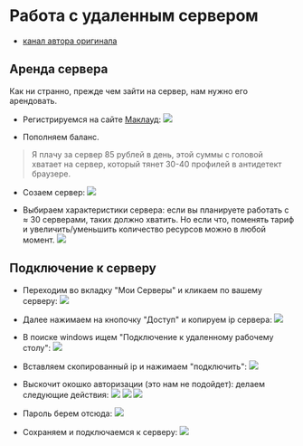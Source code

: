 # Работа с удаленным сервером
- [канал автора оригинала](https://t.me/earlyberkut)

## Аренда сервера
Как ни странно, прежде чем зайти на сервер, нам нужно его арендовать.

- Регистрируемся на сайте [Маклауд](https://macloud.ru/):
![](https://telegra.ph/file/f4303b44856a1360cbc5a.png)

- Пополняем баланс.
> Я плачу за сервер 85 рублей в день, этой суммы с головой хватает на сервер, который тянет 30-40 профилей в антидетект браузере.

- Созаем сервер:
![](https://telegra.ph/file/d82d43958a7d0f6770e59.png)
  
- Выбираем характеристики сервера: если вы планируете работать с ≈ 30 серверами, таких должно хватить. Но если что, поменять тариф и увеличить/уменьшить количество ресурсов можно в любой момент.
![](https://telegra.ph/file/d41b893853c2192feb169.png)

## Подключение к серверу
- Переходим во вкладку "Мои Серверы" и кликаем по вашему серверу:
![](https://telegra.ph/file/e517ce6edeaada87a0e78.png)

- Далее нажимаем на кнопочку "Доступ" и копируем ip сервера:
![](https://telegra.ph/file/49f50012ebbf771a99b1a.png)  

- В поиске windows ищем "Подключение к удаленному рабочему столу":
![](https://telegra.ph/file/32cc44406bebe7d712663.png)

- Вставляем скопированный ip и нажимаем "подключить":
![](https://telegra.ph/file/8f3ae99413304f87766e3.png)

- Выскочит окошко авторизации (это нам не подойдет): делаем следующие действия:
![](https://telegra.ph/file/81928d20e1877b1dddef7.png)
![](https://telegra.ph/file/d96c8db020c4ad9df7e4c.png)
![](https://telegra.ph/file/a15d6dabb9a307e34bd49.png)

- Пароль берем отсюда:
![](https://telegra.ph/file/61181ffea0e42d077e0c4.png)

- Сохраняем и подключаемся к серверу:
![](https://telegra.ph/file/1bfea7a3235983a2e0ef7.png)
